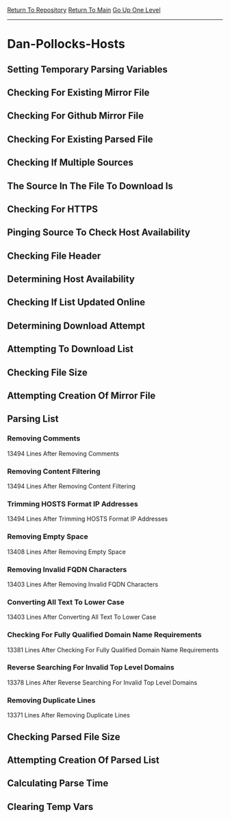 [Return To Repository](https://github.com/deathbybandaid/piholeparser/)
[Return To Main](https://github.com/deathbybandaid/piholeparser/blob/master/RecentRunLogs/Mainlog.md)
[Go Up One Level](https://github.com/deathbybandaid/piholeparser/blob/master/RecentRunLogs/TopLevelScripts/30-Processing-Blacklists.md)
____________________________________
# Dan-Pollocks-Hosts
## Setting Temporary Parsing Variables
## Checking For Existing Mirror File
## Checking For Github Mirror File
## Checking For Existing Parsed File
## Checking If Multiple Sources
## The Source In The File To Download Is
## Checking For HTTPS
## Pinging Source To Check Host Availability
## Checking File Header
## Determining Host Availability
## Checking If List Updated Online
## Determining Download Attempt
## Attempting To Download List
## Checking File Size
## Attempting Creation Of Mirror File
## Parsing List
### Removing Comments
13494 Lines After Removing Comments
### Removing Content Filtering
13494 Lines After Removing Content Filtering
### Trimming HOSTS Format IP Addresses
13494 Lines After Trimming HOSTS Format IP Addresses
### Removing Empty Space
13408 Lines After Removing Empty Space
### Removing Invalid FQDN Characters
13403 Lines After Removing Invalid FQDN Characters
### Converting All Text To Lower Case
13403 Lines After Converting All Text To Lower Case
### Checking For Fully Qualified Domain Name Requirements
13381 Lines After Checking For Fully Qualified Domain Name Requirements
### Reverse Searching For Invalid Top Level Domains
13378 Lines After Reverse Searching For Invalid Top Level Domains
### Removing Duplicate Lines
13371 Lines After Removing Duplicate Lines
## Checking Parsed File Size
## Attempting Creation Of Parsed List
## Calculating Parse Time
## Clearing Temp Vars
